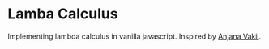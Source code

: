 # Lamba Calculus

Implementing lambda calculus in vanilla javascript. Inspired by [Anjana Vakil](https://www.youtube.com/watch?v=OLH3L285EiY).